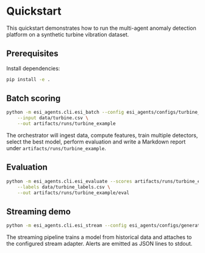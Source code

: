 # Quickstart

This quickstart demonstrates how to run the multi-agent anomaly detection platform on a synthetic turbine vibration dataset.

## Prerequisites

Install dependencies:

```bash
pip install -e .
```

## Batch scoring

```bash
python -m esi_agents.cli.esi_batch --config esi_agents/configs/turbine_vibration.yaml \
    --input data/turbine.csv \
    --out artifacts/runs/turbine_example
```

The orchestrator will ingest data, compute features, train multiple detectors, select the best model, perform evaluation and write a Markdown report under `artifacts/runs/turbine_example`.

## Evaluation

```bash
python -m esi_agents.cli.esi_evaluate --scores artifacts/runs/turbine_example/scores.parquet \
    --labels data/turbine_labels.csv \
    --out artifacts/runs/turbine_example/eval
```

## Streaming demo

```bash
python -m esi_agents.cli.esi_stream --config esi_agents/configs/generator_esi.yaml
```

The streaming pipeline trains a model from historical data and attaches to the configured stream adapter. Alerts are emitted as JSON lines to stdout.
